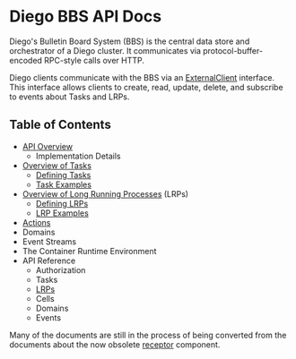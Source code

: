 # Diego BBS API Docs

Diego's Bulletin Board System (BBS) is the central data store and orchestrator of a Diego cluster. It communicates via protocol-buffer-encoded RPC-style calls over HTTP.

Diego clients communicate with the BBS via an [ExternalClient](https://godoc.org/github.com/cloudfoundry-incubator/bbs#ExternalClient) interface. This interface allows clients to create, read, update, delete, and subscribe to events about Tasks and LRPs.

## Table of Contents

- [API Overview](overview.md)
    - Implementation Details
- [Overview of Tasks](tasks.md)
    - [Defining Tasks](defining-tasks.md)
    - [Task Examples](task-examples.md)
- [Overview of Long Running Processes](lrps.md) (LRPs)
    - [Defining LRPs](defining-lrps.md)
    - [LRP Examples](lrp-examples.md)
- [Actions](actions.md)
- Domains
- Event Streams
- The Container Runtime Environment
- API Reference
    - Authorization
    - Tasks
    - [LRPs](api-lrps.md)
    - Cells
    - Domains
    - Events

Many of the documents are still in the process of being converted from the documents about the now obsolete [receptor](https://github.com/cloudfoundry-incubator/receptor/tree/master/doc) component.
